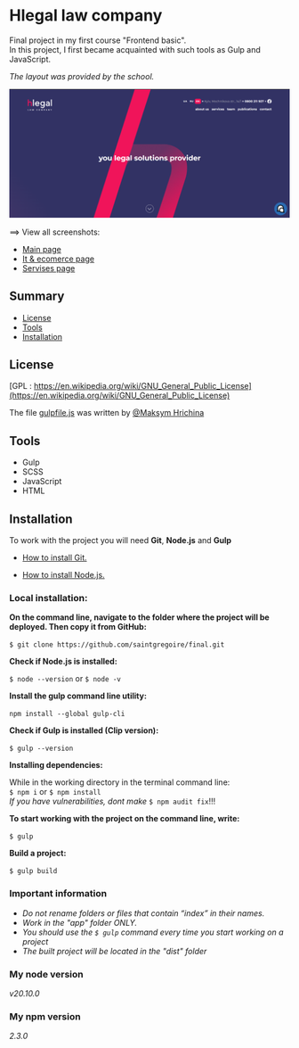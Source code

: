 # Hlegal law company
Final project in my first course "Frontend basic".<br/>
In this project, I first became acquainted with such tools as Gulp and JavaScript.

*The layout was provided by the school.*

![main screen](./_docs/images/main_screen.png)

==> View all screenshots:
- [Main page](./_docs/MainPage.md)
- [It & ecomerce page](./_docs/ItEcommerce.md)
- [Servises page](./_docs/Services.md)

## Summary

- [License](#license)
- [Tools](#tools)
- [Installation](#installation)

## License

[GPL : https://en.wikipedia.org/wiki/GNU_General_Public_License](https://en.wikipedia.org/wiki/GNU_General_Public_License)

The file [gulpfile.js](./gulpfile.js) was written by [@Maksym Hrichina](https://github.com/Grinch3214)

## Tools

- Gulp
- SCSS
- JavaScript
- HTML

## Installation

To work with the project you will need **Git**, **Node.js** and **Gulp**

* [How to install Git.](https://git-scm.com/book/en/v2/Getting-Started-Installing-Git)

* [How to install Node.js.](https://nodejs.org/en/download)

### Local installation:

**On the command line, navigate to the folder where the project will be deployed. Then copy it from GitHub:**

`$ git clone https://github.com/saintgregoire/final.git`

**Check if Node.js is installed:**

`$ node --version` or `$ node -v`

**Install the gulp command line utility:**

`npm install --global gulp-cli`

**Check if Gulp is installed (Clip version):**

`$ gulp --version`

**Installing dependencies:**

While in the working directory in the terminal command line:<br/>
`$ npm i` or `$ npm install`<br/>
*If you have vulnerabilities, dont make* `$ npm audit fix`!!!

**To start working with the project on the command line, write:**

`$ gulp`

**Build a project:**

`$ gulp build`


### Important information
- *Do not rename folders or files that contain “index” in their names.*
- *Work in the "app" folder ONLY.*
- *You should use the `$ gulp` command every time you start working on a project*
- *The built project will be located in the "dist" folder*


### My node version 
*v20.10.0*

### My npm version
*2.3.0*

